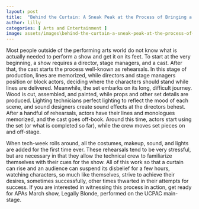 ```yaml
---
layout: post
title:  "Behind the Curtain: A Sneak Peak at the Process of Bringing a Play to Life"
author: lilly
categories: [ Arts and Entertainment ]
image: assets/images\behind-the-curtain-a-sneak-peak-at-the-process-of-bringing-a-play-to-life.jpg
---
```


Most people outside of the performing arts world do not know what is actually needed to perform a show and get it on its feet. To start at the very beginning, a show requires a director, stage managers, and a cast. After that, the cast starts the process well-known as rehearsals. In this stage of production, lines are memorized, while directors and stage managers position or block actors, deciding where the characters should stand while lines are delivered. 
Meanwhile, the set embarks on its long, difficult journey. Wood is cut, assembled, and painted, while props and other set details are produced. Lighting technicians perfect lighting to reflect the mood of each scene, and sound designers create sound effects at the directors behest. 
After a handful of rehearsals, actors have their lines and monologues memorized, and the cast goes off-book. Around this time, actors start using the set (or what is completed so far), while the crew moves set pieces on and off-stage. 

When tech-week rolls around, all the costumes, makeup, sound, and lights are added for the first time ever. These rehearsals tend to be very stressful, but are necessary in that they allow the technical crew to familiarize themselves with their cues for the show. 
All of this work so that a curtain can rise and an audience can suspend its disbelief for a few hours, watching characters, so much like themselves, strive to achieve their desires, sometimes successfully, other times thwarted in their attempts for success. 
If you are interested in witnessing this process in action, get ready for APAs March show, Legally Blonde, performed on the UCPAC main-stage. 


